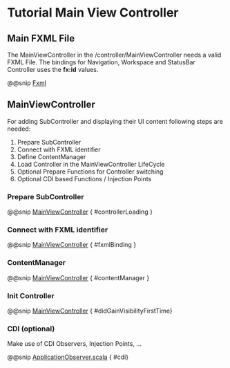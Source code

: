 # Tutorial Main View Controller


## Main FXML File

The MainViewController in the /controller/MainViewController needs a valid FXML File.
The bindings for Navigation, Workspace and StatusBar Controller uses the **fx:id** values.

@@snip [Fxml](main_view.xml)

## MainViewController

For adding SubController and displaying their UI content following steps are needed:

1. Prepare SubController
2. Connect with FXML identifier
3. Define ContentManager
4. Load Controller in the MainViewController LifeCycle
5. Optional Prepare Functions for Controller switching
6. Optional CDI based Functions / Injection Points

### Prepare SubController

@@snip [MainViewController](../../../../../demos/tutorial/src/main/scala/com/sfxcode/sapphire/core/demo/tutorial/controller/MainViewController.scala) { #controllerLoading }

### Connect with FXML identifier

@@snip [MainViewController](../../../../../demos/tutorial/src/main/scala/com/sfxcode/sapphire/core/demo/tutorial//controller/MainViewController.scala) { #fxmlBinding }

### ContentManager

@@snip [MainViewController](../../../../../demos/tutorial/src/main/scala/com/sfxcode/sapphire/core/demo/tutorial//controller/MainViewController.scala) { #contentManager }

### Init Controller

@@snip [MainViewController](../../../../../demos/tutorial/src/main/scala/com/sfxcode/sapphire/core/demo/tutorial//controller/MainViewController.scala) { #didGainVisibilityFirstTime}


### CDI (optional)

Make use of CDI Observers, Injection Points, ...

@@snip [ApplicationObserver.scala](../../../../../demos/tutorial/src/main/scala/com/sfxcode/sapphire/core/demo/tutorial/ApplicationObserver.scala) { #cdi}